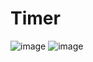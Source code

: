 # Timer
![image](https://github.com/arlequin123/Timer/assets/36443483/abedb50c-b39a-4ab4-b0e8-bd7c04fc0a18)
![image](https://github.com/arlequin123/Timer/assets/36443483/4fe716c9-64d3-42fd-bf98-2ea1a12d598d)
